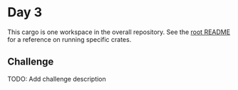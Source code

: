 # Day 3

This cargo is one workspace in the overall repository. See the [root README] for a reference on running specific crates.

[root README]: ../../README.md

## Challenge

TODO: Add challenge description